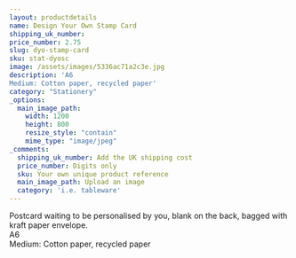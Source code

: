 ```yaml
---
layout: productdetails
name: Design Your Own Stamp Card
shipping_uk_number: 
price_number: 2.75
slug: dyo-stamp-card
sku: stat-dyosc
image: /assets/images/5336ac71a2c3e.jpg
description: 'A6
Medium: Cotton paper, recycled paper'
category: "Stationery"
_options:
  main_image_path:
    width: 1200
    height: 800
    resize_style: "contain"
    mime_type: "image/jpeg"
_comments:
  shipping_uk_number: Add the UK shipping cost
  price_number: Digits only
  sku: Your own unique product reference
  main_image_path: Upload an image
  category: 'i.e. tableware'
---
```

Postcard waiting to be personalised by you, blank on the back, bagged with kraft paper envelope.   
A6  
Medium: Cotton paper, recycled paper